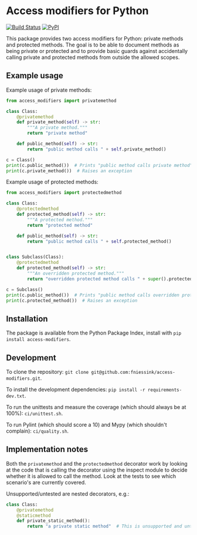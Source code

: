 # Access modifiers for Python

[![Build Status](https://travis-ci.org/fniessink/access-modifiers.svg?branch=master)](https://travis-ci.org/fniessink/access-modifiers)
[![PyPI](https://img.shields.io/pypi/v/access-modifiers.svg)](https://pypi.python.org/pypi/access-modifiers)

This package provides two access modifiers for Python: private methods and protected methods. The goal is to be able to document methods as being private or protected and to provide basic guards against accidentally calling private and protected methods from outside the allowed scopes.

## Example usage

Example usage of private methods:

```python
from access_modifiers import privatemethod

class Class:
    @privatemethod
    def private_method(self) -> str:
        """A private method."""
        return "private method"

    def public_method(self) -> str:
        return "public method calls " + self.private_method()

c = Class()
print(c.public_method())  # Prints "public method calls private method"
print(c.private_method())  # Raises an exception
```

Example usage of protected methods:

```python
from access_modifiers import protectedmethod

class Class:
    @protectedmethod
    def protected_method(self) -> str:
        """A protected method."""
        return "protected method"

    def public_method(self) -> str:
        return "public method calls " + self.protected_method()


class Subclass(Class):
    @protectedmethod
    def protected_method(self) -> str:
        """An overridden protected method."""
        return "overridden protected method calls " + super().protected_method()

c = Subclass()
print(c.public_method())  # Prints "public method calls overridden protected method calls protected method"
print(c.protected_method())  # Raises an exception
```

## Installation

The package is available from the Python Package Index, install with `pip install access-modifiers`.

## Development 

To clone the repository: `git clone git@github.com:fniessink/access-modifiers.git`.

To install the development dependencies: `pip install -r requirements-dev.txt`.

To run the unittests and measure the coverage (which should always be at 100%): `ci/unittest.sh`.

To run Pylint (which should score a 10) and Mypy (which shouldn't complain): `ci/quality.sh`.

## Implementation notes

Both the `privatemethod` and the `protectedmethod` decorator work by looking at the code that is calling the decorator using the inspect module to decide whether it is allowed to call the method. Look at the tests to see which scenario's are currently covered.

Unsupported/untested are nested decorators, e.g.: 

```python
class Class:
    @privatemethod
    @staticmethod
    def private_static_method():
        return "a private static method"  # This is unsupported and untested!
```
